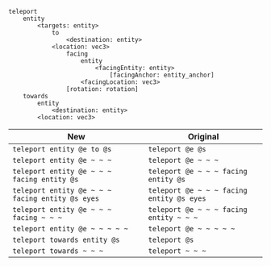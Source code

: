 ```
teleport
    entity
        <targets: entity>
            to
                <destination: entity>
            <location: vec3>
                facing
                    entity
                        <facingEntity: entity>
                            [facingAnchor: entity_anchor]
                    <facingLocation: vec3>
                [rotation: rotation]
    towards
        entity
            <destination: entity>
        <location: vec3>
```
|New|Original|
|---|---|
|`teleport entity @e to @s`|`teleport @e @s`|
|`teleport entity @e ~ ~ ~`|`teleport @e ~ ~ ~`|
|`teleport entity @e ~ ~ ~ facing entity @s`|`teleport @e ~ ~ ~ facing entity @s`|
|`teleport entity @e ~ ~ ~ facing entity @s eyes`|`teleport @e ~ ~ ~ facing entity @s eyes`|
|`teleport entity @e ~ ~ ~ facing ~ ~ ~`|`teleport @e ~ ~ ~ facing entity ~ ~ ~`|
|`teleport entity @e ~ ~ ~ ~ ~`|`teleport @e ~ ~ ~ ~ ~`|
|`teleport towards entity @s`|`teleport @s`|
|`teleport towards ~ ~ ~`|`teleport ~ ~ ~`|
